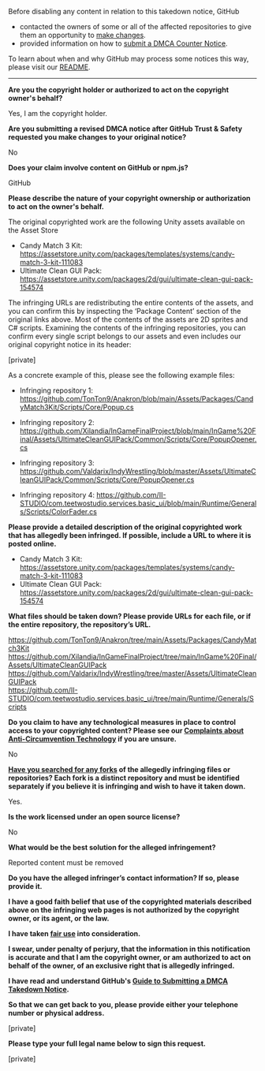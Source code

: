 Before disabling any content in relation to this takedown notice, GitHub
- contacted the owners of some or all of the affected repositories to give them an opportunity to [make changes](https://docs.github.com/en/github/site-policy/dmca-takedown-policy#a-how-does-this-actually-work).
- provided information on how to [submit a DMCA Counter Notice](https://docs.github.com/en/articles/guide-to-submitting-a-dmca-counter-notice).

To learn about when and why GitHub may process some notices this way, please visit our [README](https://github.com/github/dmca/blob/master/README.md#anatomy-of-a-takedown-notice).

---

**Are you the copyright holder or authorized to act on the copyright owner's behalf?**

Yes, I am the copyright holder.

**Are you submitting a revised DMCA notice after GitHub Trust & Safety requested you make changes to your original notice?**

No

**Does your claim involve content on GitHub or npm.js?**

GitHub

**Please describe the nature of your copyright ownership or authorization to act on the owner's behalf.**

The original copyrighted work are the following Unity assets available on the Asset Store

- Candy Match 3 Kit: https://assetstore.unity.com/packages/templates/systems/candy-match-3-kit-111083  
- Ultimate Clean GUI Pack: https://assetstore.unity.com/packages/2d/gui/ultimate-clean-gui-pack-154574

The infringing URLs are redistributing the entire contents of the assets, and you can confirm this by inspecting the ‘Package Content’ section of the original links above. Most of the contents of the assets are 2D sprites and C# scripts. Examining the contents of the infringing repositories, you can confirm every single script belongs to our assets and even includes our original copyright notice in its header:

[private]

As a concrete example of this, please see the following example files:

- Infringing repository 1: https://github.com/TonTon9/Anakron/blob/main/Assets/Packages/CandyMatch3Kit/Scripts/Core/Popup.cs

- Infringing repository 2: https://github.com/Xilandia/InGameFinalProject/blob/main/InGame%20Final/Assets/UltimateCleanGUIPack/Common/Scripts/Core/PopupOpener.cs

- Infringing repository 3: https://github.com/Valdarix/IndyWrestling/blob/master/Assets/UltimateCleanGUIPack/Common/Scripts/Core/PopupOpener.cs

- Infringing repository 4: https://github.com/II-STUDIO/com.teetwostudio.services.basic_ui/blob/main/Runtime/Generals/Scripts/ColorFader.cs

**Please provide a detailed description of the original copyrighted work that has allegedly been infringed. If possible, include a URL to where it is posted online.**

- Candy Match 3 Kit: https://assetstore.unity.com/packages/templates/systems/candy-match-3-kit-111083  
- Ultimate Clean GUI Pack: https://assetstore.unity.com/packages/2d/gui/ultimate-clean-gui-pack-154574

**What files should be taken down? Please provide URLs for each file, or if the entire repository, the repository’s URL.**

https://github.com/TonTon9/Anakron/tree/main/Assets/Packages/CandyMatch3Kit  
https://github.com/Xilandia/InGameFinalProject/tree/main/InGame%20Final/Assets/UltimateCleanGUIPack  
https://github.com/Valdarix/IndyWrestling/tree/master/Assets/UltimateCleanGUIPack  
https://github.com/II-STUDIO/com.teetwostudio.services.basic_ui/tree/main/Runtime/Generals/Scripts

**Do you claim to have any technological measures in place to control access to your copyrighted content? Please see our <a href="https://docs.github.com/articles/guide-to-submitting-a-dmca-takedown-notice#complaints-about-anti-circumvention-technology">Complaints about Anti-Circumvention Technology</a> if you are unsure.**

No

**<a href="https://docs.github.com/articles/dmca-takedown-policy#b-what-about-forks-or-whats-a-fork">Have you searched for any forks</a> of the allegedly infringing files or repositories? Each fork is a distinct repository and must be identified separately if you believe it is infringing and wish to have it taken down.**

Yes.

**Is the work licensed under an open source license?**

No

**What would be the best solution for the alleged infringement?**

Reported content must be removed

**Do you have the alleged infringer’s contact information? If so, please provide it.**

**I have a good faith belief that use of the copyrighted materials described above on the infringing web pages is not authorized by the copyright owner, or its agent, or the law.**

**I have taken <a href="https://www.lumendatabase.org/topics/22">fair use</a> into consideration.**

**I swear, under penalty of perjury, that the information in this notification is accurate and that I am the copyright owner, or am authorized to act on behalf of the owner, of an exclusive right that is allegedly infringed.**

**I have read and understand GitHub's <a href="https://docs.github.com/articles/guide-to-submitting-a-dmca-takedown-notice/">Guide to Submitting a DMCA Takedown Notice</a>.**

**So that we can get back to you, please provide either your telephone number or physical address.**

[private]

**Please type your full legal name below to sign this request.**

[private]

